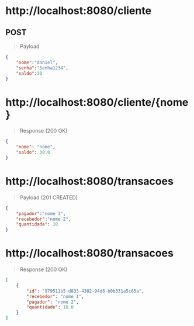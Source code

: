 # http://localhost:8080/cliente
## POST
> Payload
```json
{
    "nome":"daniel",
    "senha":"Senha1234",
    "saldo":30
}
```

# http://localhost:8080/cliente/{nome}
> Response (200 OK)
```json
{
    "nome": "nome",
    "saldo": 30.0
}
```

# http://localhost:8080/transacoes

> Payload (201 CREATED)
```json
{
    "pagador":"nome 1",
    "recebedor":"nome 2",
    "quantidade": 10
}
```

# http://localhost:8080/transacoes
> Response (200 OK)
```json
[
    {
        "id": "979511b5-d833-4302-94d8-b0b331a5c65a",
        "recebedor": "nome 1",
        "pagador": "nome 2",
        "quantidade": 10.0
    }
]
```